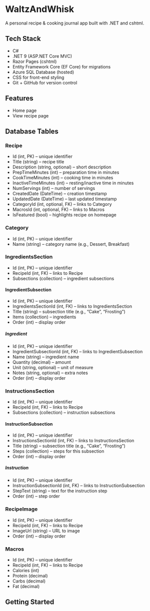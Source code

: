 # WaltzAndWhisk
A personal recipe & cooking journal app built with .NET and cshtml.

## Tech Stack
* C#
* .NET 9 (ASP.NET Core MVC)
* Razor Pages (cshtml)
* Entity Framework Core (EF Core) for migrations
* Azure SQL Database (hosted)
* CSS for front-end styling
* Git + GitHub for version control

## Features
* Home page
* View recipe page

## Database Tables
### Recipe
* Id (int, PK) – unique identifier
* Title (string) – recipe title
* Description (string, optional) – short description
* PrepTimeMinutes (int) – preparation time in minutes
* CookTimeMinutes (int) – cooking time in minutes
* InactiveTimeMinutes (int) – resting/inactive time in minutes
* NumServings (int) – number of servings
* CreatedDate (DateTime) – creation timestamp
* UpdatedDate (DateTime) – last updated timestamp
* CategoryId (int, optional, FK) – links to Category
* MacrosId (int, optional, FK) – links to Macros
* IsFeatured (bool) – highlights recipe on homepage
### Category
* Id (int, PK) – unique identifier
* Name (string) – category name (e.g., Dessert, Breakfast)
### IngredientsSection
* Id (int, PK) – unique identifier
* RecipeId (int, FK) – links to Recipe
* Subsections (collection) – ingredient subsections
#### IngredientSubsection
* Id (int, PK) – unique identifier
* IngredientsSectionId (int, FK) – links to IngredientsSection
* Title (string) – subsection title (e.g., “Cake”, “Frosting”)
* Items (collection) – ingredients
* Order (int) – display order
##### Ingredient
* Id (int, PK) – unique identifier
* IngredientSubsectionId (int, FK) – links to IngredientSubsection
* Name (string) – ingredient name
* Quantity (decimal) – amount
* Unit (string, optional) – unit of measure
* Notes (string, optional) – extra notes
* Order (int) – display order
### InstructionsSection
* Id (int, PK) – unique identifier
* RecipeId (int, FK) – links to Recipe
* Subsections (collection) – instruction subsections
#### InstructionSubsection
* Id (int, PK) – unique identifier
* InstructionsSectionId (int, FK) – links to InstructionsSection
* Title (string) – subsection title (e.g., “Cake”, “Frosting”)
* Steps (collection) – steps for this subsection
* Order (int) – display order
##### Instruction
* Id (int, PK) – unique identifier
* InstructionSubsectionId (int, FK) – links to InstructionSubsection
* StepText (string) – text for the instruction step
* Order (int) – step order
### RecipeImage
* Id (int, PK) – unique identifier
* RecipeId (int, FK) – links to Recipe
* ImageUrl (string) – URL to image
* Order (int) – display order
### Macros
* Id (int, PK) – unique identifier
* RecipeId (int, FK) – links to Recipe
* Calories (int)
* Protein (decimal)
* Carbs (decimal)
* Fat (decimal)

## Getting Started
